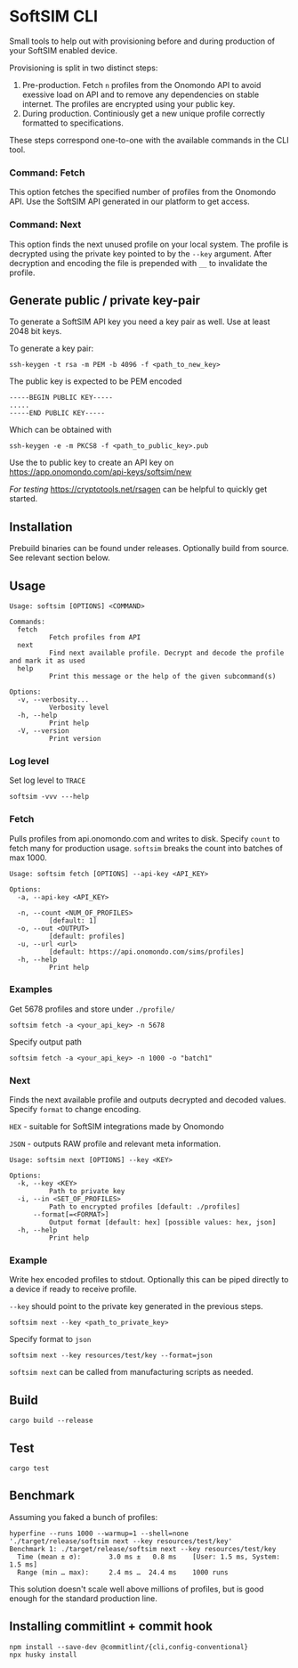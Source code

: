 # SoftSIM CLI

Small tools to help out with provisioning before and during production of your SoftSIM enabled device.

Provisioning is split in two distinct steps:

1. Pre-production. Fetch `n` profiles from the Onomondo API to avoid exessive load on API and to remove any dependencies on stable internet. The profiles are encrypted using your public key.
2. During production. Continiously get a new unique profile correctly formatted to specifications.

These steps correspond one-to-one with the available commands in the CLI tool.

### Command: Fetch
This option fetches the specified number of profiles from the Onomondo API. Use the SoftSIM API generated in our platform to get access.

### Command: Next
This option finds the next unused profile on your local system. The profile is decrypted using the private key pointed to by the `--key` argument. After decryption and encoding the file is prepended with `__` to invalidate the profile.


## Generate public / private key-pair
To generate a SoftSIM API key you need a key pair as well. Use at least 2048 bit keys.

To generate a key pair:
```console
ssh-keygen -t rsa -m PEM -b 4096 -f <path_to_new_key>
```

The public key is expected to be PEM encoded
```
-----BEGIN PUBLIC KEY-----
.....
-----END PUBLIC KEY-----
```
Which can be obtained with
```console
ssh-keygen -e -m PKCS8 -f <path_to_public_key>.pub
```

Use the to public key to create an API key on https://app.onomondo.com/api-keys/softsim/new

*For testing* https://cryptotools.net/rsagen can be helpful to quickly get started.

## Installation
Prebuild binaries can be found under releases. Optionally build from source. See relevant section below.

## Usage
```
Usage: softsim [OPTIONS] <COMMAND>

Commands:
  fetch
          Fetch profiles from API
  next
          Find next available profile. Decrypt and decode the profile and mark it as used
  help
          Print this message or the help of the given subcommand(s)

Options:
  -v, --verbosity...
          Verbosity level
  -h, --help
          Print help
  -V, --version
          Print version
```
### Log level
Set log level to `TRACE`
```
softsim -vvv ---help
```

### Fetch
Pulls profiles from api.onomondo.com and writes to disk. Specify `count` to fetch many for production usage. `softsim` breaks the count into batches of max 1000.

```
Usage: softsim fetch [OPTIONS] --api-key <API_KEY>

Options:
  -a, --api-key <API_KEY>

  -n, --count <NUM_OF_PROFILES>
          [default: 1]
  -o, --out <OUTPUT>
          [default: profiles]
  -u, --url <url>
          [default: https://api.onomondo.com/sims/profiles]
  -h, --help
          Print help
```


### Examples

Get 5678 profiles and store under `./profile/`

```
softsim fetch -a <your_api_key> -n 5678
```

Specify output path
```
softsim fetch -a <your_api_key> -n 1000 -o "batch1"
```

### Next

Finds the next available profile and outputs decrypted and decoded values. Specify `format` to change encoding.

`HEX` - suitable for SoftSIM integrations made by Onomondo

`JSON` - outputs RAW profile and relevant meta information.

```
Usage: softsim next [OPTIONS] --key <KEY>

Options:
  -k, --key <KEY>
          Path to private key
  -i, --in <SET_OF_PROFILES>
          Path to encrypted profiles [default: ./profiles]
      --format[=<FORMAT>]
          Output format [default: hex] [possible values: hex, json]
  -h, --help
          Print help
```

### Example

Write hex encoded profiles to stdout. Optionally this can be piped directly to a device if ready to receive profile.

`--key` should point to the private key generated in the previous steps.


```
softsim next --key <path_to_private_key>
```

Specify format to `json`
```
softsim next --key resources/test/key --format=json
```

`softsim next` can be called from manufacturing scripts as needed.


## Build
`cargo build --release`
## Test
`cargo test`
## Benchmark
Assuming you faked a bunch of profiles:

```
hyperfine --runs 1000 --warmup=1 --shell=none './target/release/softsim next --key resources/test/key'
Benchmark 1: ./target/release/softsim next --key resources/test/key
  Time (mean ± σ):       3.0 ms ±   0.8 ms    [User: 1.5 ms, System: 1.5 ms]
  Range (min … max):     2.4 ms …  24.4 ms    1000 runs
```

This solution doesn't scale well above millions of profiles, but is good enough for the standard production line.


## Installing commitlint + commit hook
```
npm install --save-dev @commitlint/{cli,config-conventional}
npx husky install
```

